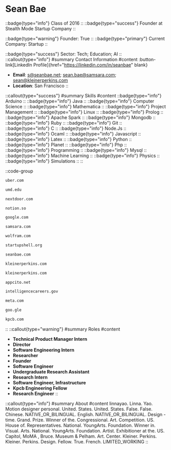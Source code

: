 # Sean Bae
::badge{type="info"}
Class of 2016
::
::badge{type="success"}
Founder at Stealth Mode Startup Company
::

::badge{type="warning"}
Founder: True
::
::badge{type="primary"}
Current Company: Startup
::

::badge{type="success"}
Sector: Tech; Education; AI
::
::callout{type="info"}
#summary
Contact Information
#content
:button-link[LinkedIn Profile]{href="https://linkedin.com/in/seanbae" blank}
- **Email**: s@seanbae.net; sean.bae@samsara.com; sean@kleinerperkins.com
- **Location**: San Francisco
::

::callout{type="success"}
#summary
Skills
#content
::badge{type="info"}
Arduino
::
::badge{type="info"}
Java
::
::badge{type="info"}
Computer Science
::
::badge{type="info"}
Mathematica
::
::badge{type="info"}
Project Management
::
::badge{type="info"}
Linux
::
::badge{type="info"}
Prolog
::
::badge{type="info"}
Apache Spark
::
::badge{type="info"}
Mongodb
::
::badge{type="info"}
Ruby
::
::badge{type="info"}
Git
::
::badge{type="info"}
C
::
::badge{type="info"}
Node.Js
::
::badge{type="info"}
Ocaml
::
::badge{type="info"}
Javascript
::
::badge{type="info"}
Latex
::
::badge{type="info"}
Python
::
::badge{type="info"}
Planet
::
::badge{type="info"}
Php
::
::badge{type="info"}
Programming
::
::badge{type="info"}
Mysql
::
::badge{type="info"}
Machine Learning
::
::badge{type="info"}
Physics
::
::badge{type="info"}
Simulations
::
::

::code-group
```bash [Uber]
uber.com
```
```bash [University of Maryland]
umd.edu
```
```bash [Nextdoor]
nextdoor.com
```
```bash [Notion]
notion.so
```
```bash [Google]
google.com
```
```bash [Samsara]
samsara.com
```
```bash [Wolfram Research]
wolfram.com
```
```bash [Startup Shell]
startupshell.org
```
```bash [Sean Bae]
seanbae.com
```
```bash [KPCB]
kleinerperkins.com
```
```bash [Kleiner Perkins]
kleinerperkins.com
```
```bash [Stealth Mode Startup Company]
appcito.net
```
```bash [The National Security Agency]
intelligencecareers.gov
```
```bash [Meta]
meta.com
```
```bash [Google]
goo.gle
```
```bash [Kleiner Perkins Caufield & Byers]
kpcb.com
```
::
::callout{type="warning"}
#summary
Roles
#content
- **Technical Product Manager Intern**
- **Director**
- **Software Engineering Intern**
- **Researcher**
- **Founder**
- **Software Engineer**
- **Undergraduate Research Assistant**
- **Research Intern**
- **Software Engineer, Infrastructure**
- **Kpcb Engineering Fellow**
- **Research Engineer**
::

::callout{type="info"}
#summary
About
#content
linnayao. Linna. Yao. Motion designer personal. United. States. United. States. False. False. Chinese. NATIVE_OR_BILINGUAL. English. NATIVE_OR_BILINGUAL. Design -time. Grand. Prize. Winner of the. Congressional. Art. Competition. US. House of. Representatives. National. YoungArts. Foundation. Winner in. Visual. Arts. National. YoungArts. Foundation. Artist. Exhibitioner at the. US. Capitol, MoMA , Bruce. Museum & Pelham. Art. Center. Kleiner. Perkins. Kleiner. Perkins. Design. Fellow. True. French. LIMITED_WORKING
::
